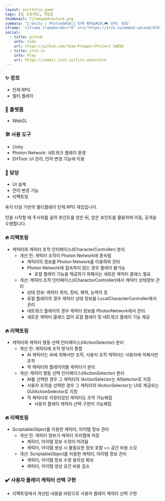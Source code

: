 ```yaml
---
layout: portfolio_game
tags: [팀 프로젝트, 게임]
thumbnail: TilemapAdventure.png
summary: "🔧 Unity | Photon&#10;🌟 턴제 RPG&#10;🎮 상태: 완료"
iframe: '<iframe frameborder="0" src="https://itch.io/embed-upload/9259896" allow="autoplay; fullscreen" style="width: 1980px; height: 1200px; transform: scale(0.1515) translateX(-50%); /* 300/1980 */ transform-origin: top left; border: none;"><a href="https://sodaxi.itch.io/tile-adventure">Play TileMapAdventure on itch.io</a></iframe>'
social:
  - title: github
    info: Code
    url: https://github.com/Team-Prepper/Project_SWENG
  - title: itch-io
    info: Play
    url: https://sodaxi.itch.io/tile-adventure
---
```

<!-- card: 💡 게임 개요 -->


### ✨ 장르
- 턴제 RPG
- 멀티 플레이

### 📱 플랫폼
- WebGL

### 🛠 사용 도구
- Unity
- Photon Network: 네트워크 플레이 환경
- EHTool: UI 관리, 언어 변경 기능에 이용

### 👤 담당
- UI 설계
- 언어 변경 기능
- 리팩토링

<!-- card: 📖 게임 소개  -->

육각 타일 기반의 멀티플레이 턴제 RPG 게임입니다.

턴을 시작할 때 주사위를 굴려 포인트를 얻은 뒤, 얻은 포인트를 활용하여 이동, 공격을 수행합니다.

<!-- card: 🛠️ 주요 기능 및 기여 -->

### 🔥 리팩토링
- 캐릭터와 캐릭터 조작 인터페이스(ICharacterController) 분리
	- 개선 전: 캐릭터 조작이 Photon Network에 종속됨
		- 캐릭터의 정보를 Photon Network를 이용하여 관리
		- Photon Network에 접속하지 않는 경우 플레이 불가능
			- 로컬 플레이 기능을 제공하기 위해서는 새로운 캐릭터 클래스 필요
	- 개선: 캐릭터 조작 인터페이스(ICharactorController)에서 캐릭터 상태정보 관리
		- 상태 정보: 캐릭터 위치, 장비, 체력, 능력치 등
		- 로컬 플레이의 경우 캐릭터 상태 정보를 LocalCharacterController에서 관리
		- 네트워크 플레이의 경우 캐릭터 정보를 PhotonNetwork에서 관리
		- 새로운 캐릭터 클래스 없이 로컬 플레이 및 네트워크 플레이 기능 제공

<!-- card: 🛠️ 주요 기능 및 기여 -->
### 🔥 리팩토링
- 캐릭터와 캐릭터 행동 선택 인터페이스(IActionSelector) 분리
	- 개선 전: 캐릭터에 조작 방식이 통합
		- AI 캐릭터는 AI에 의해서만 조작, 사용자 조작 캐릭터는 사용자에 의해서만 조작
		- 적 캐릭터와 플레이어블 캐릭터가 분리
	- 개선: 캐릭터 행동 선택 인터페이스(IActionSelector) 분리
		- AI를 선택한 경우 그 캐릭터의 IActionSelector는 AISelector로 지정
		- 사용자 조작을 선택한 경우 그 캐릭터의 IActionSelector는 UI로 제공되는 GUIActionSelector로 지정
		- 적 캐릭터로 지정되었던 캐릭터도 조작 가능해짐
			- 사용자 플레이 캐릭터 선택 구현이 가능해짐
      
<!-- card: 🛠️ 주요 기능 및 기여 -->
### 🔥 리팩토링
- ScriptableObject를 이용한 캐릭터, 아이템 정보 관리
	- 개선 전: 캐릭터 정보가 캐릭터 프리팹에 저장
		- 캐릭터, 아이템 정보 수정이 어려움
		- 캐릭터, 아이템 생성 시 불필요한 정보 포함 => 공간 비용 소모
	- 개선: ScriptableObject를 이용한 캐릭터, 아이템 정보 관리
		- 캐릭터, 아이템 정보 수정 용의성 확보
		- 캐릭터, 아이템 생성 공간 비용 감소

### ✔️ 사용자 플레이 캐릭터 선택 구현
- 리팩토링에서 개선된 내용을 바탕으로 사용자 플레이 캐릭터 선택 구현